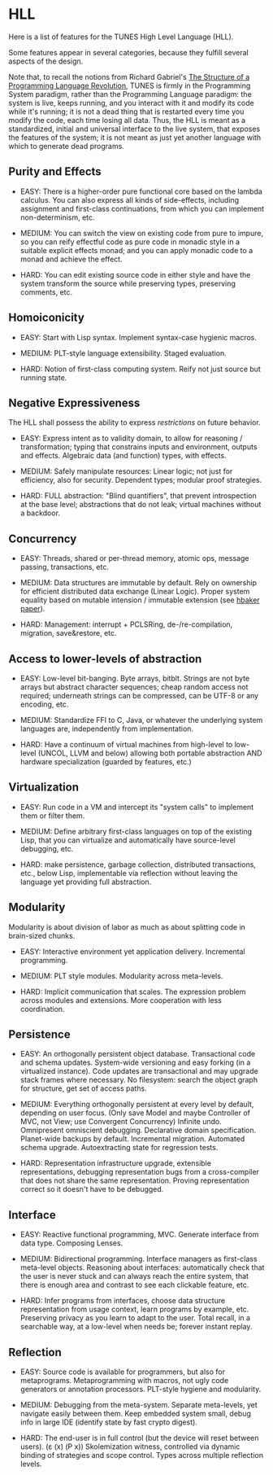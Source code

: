HLL
===

Here is a list of features for the TUNES High Level Language (HLL).

Some features appear in several categories, because they fulfill several aspects of the design.

Note that, to recall the notions from Richard Gabriel's
[The Structure of a Programming Language Revolution](https://www.dreamsongs.com/Files/Incommensurability.pdf),
TUNES is firmly in the Programming System paradigm, rather than the Programming Language paradigm:
the system is live, keeps running, and you interact with it and modify its code while it's running;
it is not a dead thing that is restarted every time you modify the code, each time losing all data.
Thus, the HLL is meant as a standardized, initial and universal interface to the live system,
that exposes the features of the system;
it is not meant as just yet another language with which to generate dead programs.


Purity and Effects
------------------

  * EASY: There is a higher-order pure functional core based on the lambda calculus.
    You can also express all kinds of side-effects, including assignment and
    first-class continuations, from which you can implement non-determinism, etc.

  * MEDIUM: You can switch the view on existing code from pure to impure, so you can
    reify effectful code as pure code in monadic style in a suitable explicit effects monad;
    and you can apply monadic code to a monad and achieve the effect.

  * HARD: You can edit existing source code in either style and have the system
    transform the source while preserving types, preserving comments, etc.


Homoiconicity
-------------

  * EASY: Start with Lisp syntax.
    Implement syntax-case hygienic macros.

  * MEDIUM: PLT-style language extensibility.
    Staged evaluation.

  * HARD: Notion of first-class computing system.
    Reify not just source but running state.


Negative Expressiveness
-----------------------

The HLL shall possess the ability to express *restrictions* on future behavior.

  * EASY: Express intent as to validity domain, to allow for reasoning / transformation;
    typing that constrains inputs and environment, outputs and effects.
    Algebraic data (and function) types, with effects.

  * MEDIUM: Safely manipulate resources: Linear logic; not just for efficiency, also for security.
    Dependent types; modular proof strategies.

  * HARD: FULL abstraction: "Blind quantifiers", that prevent introspection at the base level;
    abstractions that do not leak; virtual machines without a backdoor.


Concurrency
-----------

  * EASY: Threads, shared or per-thread memory, atomic ops, message passing, transactions, etc.

  * MEDIUM: Data structures are immutable by default.
    Rely on ownership for efficient distributed data exchange (Linear Logic).
    Proper system equality based on mutable intension / immutable extension
    (see [hbaker paper](http://www.pipeline.com/~hbaker1/ObjectIdentity.html)).

  * HARD: Management: interrupt + PCLSRing, de-/re-compilation, migration, save&restore, etc.


Access to lower-levels of abstraction
-------------------------------------

  * EASY: Low-level bit-banging. Byte arrays, bitblt.
    Strings are not byte arrays but abstract character sequences; cheap random access not required;
    underneath strings can be compressed, can be UTF-8 or any encoding, etc.

  * MEDIUM: Standardize FFI to C, Java, or whatever the underlying system languages are,
    independently from implementation.

  * HARD: Have a continuum of virtual machines from high-level to low-level (UNCOL, LLVM and below)
    allowing both portable abstraction AND hardware specialization (guarded by features, etc.)


Virtualization
--------------

  * EASY: Run code in a VM and intercept its "system calls" to implement them or filter them.

  * MEDIUM: Define arbitrary first-class languages on top of the existing Lisp,
    that you can virtualize and automatically have source-level debugging, etc.

  * HARD: make persistence, garbage collection, distributed transactions, etc., below Lisp,
    implementable via reflection without leaving the language yet providing full abstraction.


Modularity
----------

Modularity is about division of labor as much as about splitting code in brain-sized chunks.

  * EASY: Interactive environment yet application delivery. Incremental programming.

  * MEDIUM: PLT style modules. Modularity across meta-levels.

  * HARD: Implicit communication that scales. The expression problem across modules and extensions.
    More cooperation with less coordination.


Persistence
-----------

  * EASY: An orthogonally persistent object database. Transactional code and schema updates.
    System-wide versioning and easy forking (in a virtualized instance).
    Code updates are transactional and may upgrade stack frames where necessary.
    No filesystem: search the object graph for structure, get set of access paths.

  * MEDIUM: Everything orthogonally persistent at every level by default, depending on user focus.
    (Only save Model and maybe Controller of MVC, not View; use Convergent Concurrency)
    Infinite undo. Omnipresent omniscient debugging. Declarative domain specification.
    Planet-wide backups by default. Incremental migration. Automated schema upgrade.
    Autoextracting state for regression tests.

  * HARD: Representation infrastructure upgrade, extensible representations,
    debugging representation bugs from a cross-compiler
    that does not share the same representation.
    Proving representation correct so it doesn't have to be debugged.


Interface
---------

  * EASY: Reactive functional programming, MVC. Generate interface from data type. Composing Lenses.

  * MEDIUM: Bidirectional programming. Interface managers as first-class meta-level objects.
    Reasoning about interfaces: automatically check that
    the user is never stuck and can always reach the entire system, that
    there is enough area and contrast to see each clickable feature, etc.

  * HARD: Infer programs from interfaces,
    choose data structure representation from usage context,
    learn programs by example, etc.
    Preserving privacy as you learn to adapt to the user.
    Total recall, in a searchable way, at a low-level when needs be; forever instant replay.


Reflection
----------

  * EASY: Source code is available for programmers, but also for metaprograms.
    Metaprogramming with macros, not ugly code generators or annotation processors.
    PLT-style hygiene and modularity.

  * MEDIUM: Debugging from the meta-system. Separate meta-levels, yet navigate easily between them.
    Keep embedded system small, debug info in large IDE (identify state by fast crypto digest).

  * HARD: The end-user is in full control (but the device will reset between users).
    (ε (x) (P x)) Skolemization witness, controlled via dynamic binding of strategies
    and scope control. Types across multiple reflection levels.
